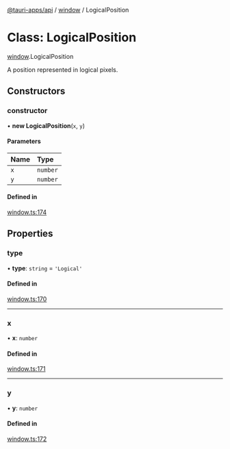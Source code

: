[@tauri-apps/api](../README.md) / [window](../modules/window.md) / LogicalPosition

# Class: LogicalPosition

[window](../modules/window.md).LogicalPosition

A position represented in logical pixels.

## Constructors

### constructor

• **new LogicalPosition**(`x`, `y`)

#### Parameters

| Name | Type |
| :------ | :------ |
| `x` | `number` |
| `y` | `number` |

#### Defined in

[window.ts:174](https://github.com/tauri-apps/tauri/blob/f5f9f10/tooling/api/src/window.ts#L174)

## Properties

### type

• **type**: `string` = `'Logical'`

#### Defined in

[window.ts:170](https://github.com/tauri-apps/tauri/blob/f5f9f10/tooling/api/src/window.ts#L170)

___

### x

• **x**: `number`

#### Defined in

[window.ts:171](https://github.com/tauri-apps/tauri/blob/f5f9f10/tooling/api/src/window.ts#L171)

___

### y

• **y**: `number`

#### Defined in

[window.ts:172](https://github.com/tauri-apps/tauri/blob/f5f9f10/tooling/api/src/window.ts#L172)
